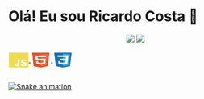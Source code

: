 # Olá! Eu sou Ricardo Costa 🚀

<div align="center">
  <a href="https://github.com/ricardolhc">
  <img height="150em" src="https://github-readme-stats.vercel.app/api?username=ricardolhc&show_icons=true&theme=tokyonight&include_all_commits=true&count_private=true">
  <img height="150em" src="https://github-readme-stats.vercel.app/api/top-langs/?username=ricardolhc&layout=compact&langs_count=2theme=tokyonight">
</div>
<div style="display: inline_block"><br>
  <img align="center" alt="Js" height="30" width="40" src="https://raw.githubusercontent.com/devicons/devicon/master/icons/javascript/javascript-plain.svg">
  <img align="center" alt="HTML" height="30" width="40" src="https://raw.githubusercontent.com/devicons/devicon/master/icons/html5/html5-original.svg">
  <img align="center" alt="CSS" height="30" width="40" src="https://raw.githubusercontent.com/devicons/devicon/master/icons/css3/css3-original.svg">
</div>

##  
![Snake animation](https://github.com/ricardolhc/ricardolhc/blob/output/github-contribution-grid-snake.svg)

